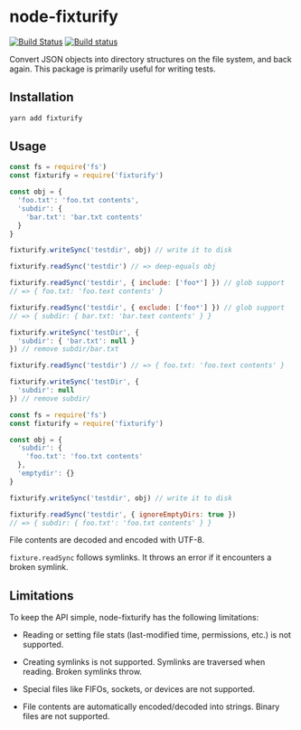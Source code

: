 # node-fixturify

[![Build Status](https://travis-ci.org/joliss/node-fixturify.png?branch=master)](https://travis-ci.org/joliss/node-fixturify) [![Build status](https://ci.appveyor.com/api/projects/status/l86l1h32q2047089?svg=true)](https://ci.appveyor.com/project/embercli/node-fixturify-xl24o)


Convert JSON objects into directory structures on the file system, and back
again. This package is primarily useful for writing tests.

## Installation

```bash
yarn add fixturify
```

## Usage

```js
const fs = require('fs')
const fixturify = require('fixturify')

const obj = {
  'foo.txt': 'foo.txt contents',
  'subdir': {
    'bar.txt': 'bar.txt contents'
  }
}

fixturify.writeSync('testdir', obj) // write it to disk

fixturify.readSync('testdir') // => deep-equals obj

fixturify.readSync('testdir', { include: ['foo*'] }) // glob support
// => { foo.txt: 'foo.text contents' }

fixturify.readSync('testdir', { exclude: ['foo*'] }) // glob support
// => { subdir: { bar.txt: 'bar.text contents' } }

fixturify.writeSync('testDir', {
  'subdir': { 'bar.txt': null }
}) // remove subdir/bar.txt

fixturify.readSync('testdir') // => { foo.txt: 'foo.text contents' }

fixturify.writeSync('testDir', {
  'subdir': null
}) // remove subdir/

```

```js
const fs = require('fs')
const fixturify = require('fixturify')

const obj = {
  'subdir': {
    'foo.txt': 'foo.txt contents'
  },
  'emptydir': {}
}

fixturify.writeSync('testdir', obj) // write it to disk

fixturify.readSync('testdir', { ignoreEmptyDirs: true })
// => { subdir: { foo.txt': 'foo.txt contents' } }

```

File contents are decoded and encoded with UTF-8.

`fixture.readSync` follows symlinks. It throws an error if it encounters a
broken symlink.

## Limitations

To keep the API simple, node-fixturify has the following limitations:

* Reading or setting file stats (last-modified time, permissions, etc.) is
  not supported.

* Creating symlinks is not supported. Symlinks are traversed when reading. Broken symlinks throw.

* Special files like FIFOs, sockets, or devices are not supported.

* File contents are automatically encoded/decoded into strings. Binary files
  are not supported.
